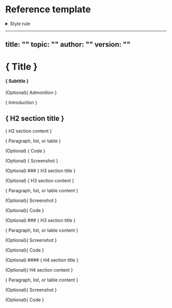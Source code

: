 # Reference template <!-- This is an informative header; remove it before merging your content. -->

<details>
<summary>Style rule</summary>
Use sentence-case headings.
</details>


<!-- Document layout
| #   | Element            | Format                 | Required   |
|:----|:------------------ |:---------------------- |:---------- |
| 1   | Title              | H1                     | Yes        |
| 2   | Subtitle           | H4                     | Yes        |
| 3   | Admonition         | Info admonition        | No         |
| 4   | Introduction       | Paragraph              | Yes        |
| 5   | H2 section title   | H2                     | Yes        |
| 6   | H2 section content | Paragraph/list/table   | Yes        |
| 7   | → Section body     | Paragraph/list/table   | Yes        |
| 8   | → Code             | Fenced block           | No         |
| 9   | → Screenshot       | Image                  | No         |
| 10  | → Admonition       | Admonition             | No         |
| 11  | H3 section title   | H3                     | No         |
| 12  | H3 section content | Same as H2             | No         |
| 13  | H4 section title   | H4                     | No         |
| 14  | H4 section content | Same as H2             | No         |
| 15  | H5-H6 section      | -                      | Forbidden  |
| 16  | Further reading    | -                      | Forbidden  |

-->

---
title: ""
topic: ""
author: ""
version: ""
---

# { Title }

<!--
Guidelines:

- Reference titles use a precise noun phrase of no more than 60 characters or 7 words.
- Lead the sentence with the lookup object. For example, use "Codex API limits" instead of "Limits of the Codex API".
- Omit verbs, imperatives, and questions, such as "configure", "using", "how to", or "what is".
- If necessary, use cue words to signal the content type: "reference", "syntax", or "commands", for example.
- Avoid meta-descriptions, such as "list of", "table of", "overview of", "description of", or similar.

> ⚙️ **Examples:**
>
> - *Workflow syntax for Codex Actions*
> - *Codex CLI commands reference*
> - *Environment variables for GitHub Codespaces*
> - *Waku v2 protocol reference*

> ℹ️ **Note:**
> 
> For more information and examples, check out the [reference title](../../docs-standards/10-structure-the-content/reference-help-me-to-remember.md#title) standards.
-->

#### { Subtitle }

<!--
Guidelines:

- Single sentence with no links, list items, or formatting. Ends with a period.
- Use H4 headings format. Stay under 120 characters / 20 words.
- Focus on the lookup object (Codex CLI syntax, Waku configuration options, etc.).
- Adds new value beyond the title. It should not repeat the title or be a rephrased version of it.

> ⚙️ **Examples:**
>
>- *Workflow files use YAML syntax to define the steps and conditions for running Codex Actions.*
>- *Find information about the Codex CLI commands, including their syntax and usage.*
>- *You can use workflow commands when running shell commands in a workflow.*
>- *Using a YAML file, you can configure the Waku v2 protocol options.*

> ℹ️ **Note:**
>
> For more information, check out the [reference subtitle](../../docs-standards/10-structure-the-content/01-document-types/reference.md#subtitle) standards.
-->

(Optional){ Admonition }

<!--
This information-type admonition is exclusively to alert readers about who can use this feature and shouldn't be used for any other information. For example, a feature is only available to specific application role or using a specific tool or interface.

> ⚙️ **Example:**
>
> *This feature is available to users with the **Admin** role in the application.*

> ℹ️ **Note:**
>
> For more information, check out [Admonitions](../../docs-standards/20-style-the-content/12-admonitions.md).
-->

{ Introduction }

<!--
Guidelines:

- No headings.
- One or two sentences in a single paragraph to give context.

> ℹ️ **Note:**
>
> Check out [reference example](./reference-example.md).
-->

## { H2 section title }

<!--
Use H2 headings to break down long list or tables into smaller, more manageable sections. For example, you can use H2 headings to separate different categories of commands or options (configuration, authentication, etc.).

Guidelines:

Use simple section titles. Refer to this list of common section titles:

| Heading text (choose one) | Typical content |
|:--------------------------|:----------------|
| **Overview** / **Description** / **Purpose** | A brief definition of the item plus why and when you would use it. |
| **Usage** / **Synopsis** / **Syntax** | Show the command or a short config example with required and optional parts. |
| **Options** / **Flags** / **Parameters** / **Arguments** | A table or list that explains each option or parameter, its purpose, accepted values, and defaults. |
| **Examples** / **Example Usage** | One or more runnable examples that demonstrate common tasks. |
| **Return values** / **Output** / **Exit codes** | A table or list of possible log lines or numeric exit codes with their meaning. |
| **Errors** / **Troubleshooting** | Typical error messages, their causes, and concise fixes or links to deeper troubleshooting guides. |
-->

{ H2 section content }

<!--
Guidelines:
- One H2 section = one concept. Don't mix two ideas under the same heading.
- Arrange H2 sections from general to specific, or from most important to least important.

> ℹ️ **Note:**
>
> For more information, check out the [Using headings to organize content](../../docs-standards/10-structure-the-content/concept-help-me-to-understand.md#using-headings-to-organize-content) in the docs standards.
-->

{ Paragraph, list, or table }

<!--
Add here the reference information. Use tables or lists primarily. When in doubt about the format, read [Tables](../../docs-standards/20-style-the-content/8-tables.md)
-->

(Optional) { Code }

<!--
> ℹ️ **Note:**
>
> For information about code formatting, check out [Code](../../docs-standards/20-style-the-content/13-code.md)
-->

(Optional) { Screenshot }

<!--
> ℹ️ **Note:**
>
> For more information, check out [Screenshots](../../docs-standards/30-work-with-media/02-screenshots.md)
-->

(Optional) ### { H3 section title }

<!-- **First H3** -->

<!--
Guidelines:
>
- H3 is used to break down the main H2 section into smaller, more manageable parts.
- Use it to provide additional details or sub-sections that are relevant to the main section.
- Only add an H3 when you have two or more sibling subsections or a clear need for a linkable anchor (e.g., "Parameters", "Example").
- Try to limit the document depth to H3.
- For content, use the same format as H2 sections: paragraph, list, or table.
-->

(Optional) { H3 section content }

{ Paragraph, list, or table content }

(Optional){ Screenshot }

(Optional){ Code }

(Optional) ### { H3 section title }

<!-- **Second H3** -->

{ Paragraph, list, or table content }

(Optional){ Screenshot }

(Optional){ Code }

(Optional) #### { H4 section title }

<!--
Guidelines:

- H4 headings are rarely used and you should avoid them.
- In most cases, using a table or list under the previous header is a better option.
- For content, use the same format as H2 sections: paragraph, list, or table.
- Stop at H4. Deeper levels (H5, H6) are forbidden.
-->

(Optional){ H4 section content }

{ Paragraph, list, or table content }

(Optional){ Screenshot }

(Optional){ Code }
